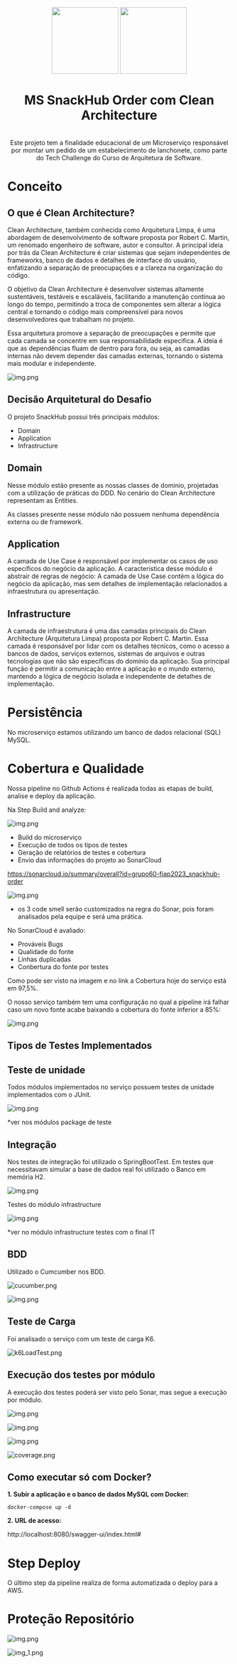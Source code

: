 <center>
  <p align="center">
    <img src="readmefiles/logoclean.png" width="150">
    <img src="https://icon-library.com/images/java-icon-png/java-icon-png-15.jpg"  width="150" />
  </p>  
  <h1 align="center">MS SnackHub Order com Clean Architecture</h1>
  <br align="center">
    Este projeto tem a finalidade educacional de um Microserviço responsável por montar um pedido de um estabelecimento de lanchonete, como parte do Tech Challenge do Curso de Arquitetura de Software.
</center>

# Conceito

## O que é Clean Architecture?

Clean Architecture, também conhecida como Arquitetura Limpa, é uma abordagem de desenvolvimento de software proposta por Robert C. Martin, um renomado engenheiro de software, autor e consultor. A principal ideia por trás da Clean Architecture é criar sistemas que sejam independentes de frameworks, banco de dados e detalhes de interface do usuário, enfatizando a separação de preocupações e a clareza na organização do código.

O objetivo da Clean Architecture é desenvolver sistemas altamente sustentáveis, testáveis e escaláveis, facilitando a manutenção contínua ao longo do tempo, permitindo a troca de componentes sem alterar a lógica central e tornando o código mais compreensível para novos desenvolvedores que trabalham no projeto.

Essa arquitetura promove a separação de preocupações e permite que cada camada se concentre em sua responsabilidade específica. A ideia é que as dependências fluam de dentro para fora, ou seja, as camadas internas não devem depender das camadas externas, tornando o sistema mais modular e independente.


![img.png](readmefiles/cleanmodel.png)

## Decisão Arquitetural do Desafio

O projeto SnackHub possui três principais módulos:
* Domain
* Application
* Infrastructure

## Domain

Nesse módulo estão presente as nossas classes de dominio, projetadas com a utilização de práticas do DDD.
No cenário do Clean Architecture representam as Entities.

As classes presente nesse módulo não possuem nenhuma dependência externa ou de framework.

## Application

A camada de Use Case é responsável por implementar os casos de uso específicos do negócio da aplicação.
A caracteristica desse módulo é abstrair de regras de negócio: A camada de Use Case contém a lógica do negócio da aplicação, mas sem detalhes de implementação relacionados a infraestrutura ou apresentação.

## Infrastructure

A camada de infraestrutura é uma das camadas principais do Clean Architecture (Arquitetura Limpa) proposta por Robert C. Martin.
Essa camada é responsável por lidar com os detalhes técnicos, como o acesso a bancos de dados, serviços externos, sistemas de arquivos e outras tecnologias que não são específicas do domínio da aplicação. Sua principal função é permitir a comunicação entre a aplicação e o mundo externo, mantendo a lógica de negócio isolada e independente de detalhes de implementação.

# Persistência
No microserviço estamos utilizando um banco de dados relacional (SQL) MySQL.

# Cobertura e Qualidade

Nossa pipeline no Github Actions é realizada todas as etapas de build, analise e deploy da aplicação.

Na Step Build and analyze:

![img.png](readmefiles/stepbuild.png)

- Build do microserviço
- Execução de todos os tipos de testes
- Geração de relatórios de testes e cobertura
- Envio das informações do projeto ao SonarCloud

https://sonarcloud.io/summary/overall?id=grupo60-fiap2023_snackhub-order

![img.png](readmefiles/sonarcloud.png)
* os 3 code smell serão customizados na regra do Sonar, pois foram analisados pela equipe e será uma prática.

No SonarCloud é avaliado:
- Prováveis Bugs
- Qualidade do fonte
- Linhas duplicadas
- Conbertura do fonte por testes

Como pode ser visto na imagem e no link a Cobertura hoje do serviço está em 97,5%.

O nosso serviço também tem uma configuração no qual a pipeline irá falhar caso um novo fonte acabe baixando a cobertura do fonte inferior a 85%:

![img.png](readmefiles/configcoverage.png)

## Tipos de Testes Implementados
## Teste de unidade
Todos módulos implementados no serviço possuem testes de unidade implementados com o JUnit.

![img.png](readmefiles/junit.png)

*ver nos módulos package de teste

## Integração

Nos testes de integração foi utilizado o SpringBootTest. Em testes que necessitavam simular a base de dados real foi utilizado o Banco em memória H2.

![img.png](readmefiles/inetgracao.png)

Testes do módulo infrastructure

![img.png](readmefiles/infratest.png)

*ver no módulo infrastructure testes com o final IT

## BDD
Utilizado o Cumcumber nos BDD.

![cucumber.png](readmefiles%2Fcucumber.png)

![img.png](readmefiles/cumcuber2.png)

## Teste de Carga
Foi analisado o serviço com um teste de carga K6.

![k6LoadTest.png](readmefiles%2Fk6LoadTest.png)

## Execução dos testes por módulo

A execução dos testes poderá ser visto pelo Sonar, mas segue a execução por módulo.

![img.png](readmefiles/infrateste.png)

![img.png](readmefiles/apptestes.png)

![img.png](readmefiles/domaintestes.png)

![coverage.png](readmefiles%2Fcoverage.png)

## Como executar só com Docker?

**1. Subir a aplicação e o banco de dados MySQL com Docker:**
```shell
docker-compose up -d
```

**2. URL de acesso:**

http://localhost:8080/swagger-ui/index.html#

# Step Deploy
O último step da pipeline realiza de forma automatizada o deploy para a AWS.

# Proteção Repositório
![img.png](readmefiles/github1.png)

![img_1.png](readmefiles/github2.png)